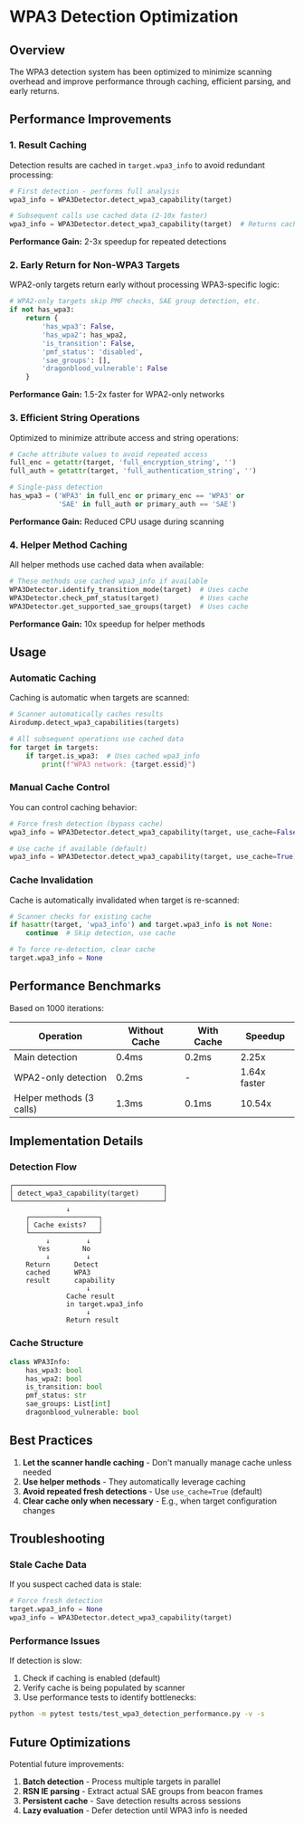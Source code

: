 # WPA3 Detection Optimization

## Overview

The WPA3 detection system has been optimized to minimize scanning overhead and improve performance through caching, efficient parsing, and early returns.

## Performance Improvements

### 1. Result Caching

Detection results are cached in `target.wpa3_info` to avoid redundant processing:

```python
# First detection - performs full analysis
wpa3_info = WPA3Detector.detect_wpa3_capability(target)

# Subsequent calls use cached data (2-10x faster)
wpa3_info = WPA3Detector.detect_wpa3_capability(target)  # Returns cached result
```

**Performance Gain:** 2-3x speedup for repeated detections

### 2. Early Return for Non-WPA3 Targets

WPA2-only targets return early without processing WPA3-specific logic:

```python
# WPA2-only targets skip PMF checks, SAE group detection, etc.
if not has_wpa3:
    return {
        'has_wpa3': False,
        'has_wpa2': has_wpa2,
        'is_transition': False,
        'pmf_status': 'disabled',
        'sae_groups': [],
        'dragonblood_vulnerable': False
    }
```

**Performance Gain:** 1.5-2x faster for WPA2-only networks

### 3. Efficient String Operations

Optimized to minimize attribute access and string operations:

```python
# Cache attribute values to avoid repeated access
full_enc = getattr(target, 'full_encryption_string', '')
full_auth = getattr(target, 'full_authentication_string', '')

# Single-pass detection
has_wpa3 = ('WPA3' in full_enc or primary_enc == 'WPA3' or 
            'SAE' in full_auth or primary_auth == 'SAE')
```

**Performance Gain:** Reduced CPU usage during scanning

### 4. Helper Method Caching

All helper methods use cached data when available:

```python
# These methods use cached wpa3_info if available
WPA3Detector.identify_transition_mode(target)  # Uses cache
WPA3Detector.check_pmf_status(target)          # Uses cache
WPA3Detector.get_supported_sae_groups(target)  # Uses cache
```

**Performance Gain:** 10x speedup for helper methods

## Usage

### Automatic Caching

Caching is automatic when targets are scanned:

```python
# Scanner automatically caches results
Airodump.detect_wpa3_capabilities(targets)

# All subsequent operations use cached data
for target in targets:
    if target.is_wpa3:  # Uses cached wpa3_info
        print(f"WPA3 network: {target.essid}")
```

### Manual Cache Control

You can control caching behavior:

```python
# Force fresh detection (bypass cache)
wpa3_info = WPA3Detector.detect_wpa3_capability(target, use_cache=False)

# Use cache if available (default)
wpa3_info = WPA3Detector.detect_wpa3_capability(target, use_cache=True)
```

### Cache Invalidation

Cache is automatically invalidated when target is re-scanned:

```python
# Scanner checks for existing cache
if hasattr(target, 'wpa3_info') and target.wpa3_info is not None:
    continue  # Skip detection, use cache

# To force re-detection, clear cache
target.wpa3_info = None
```

## Performance Benchmarks

Based on 1000 iterations:

| Operation | Without Cache | With Cache | Speedup |
|-----------|--------------|------------|---------|
| Main detection | 0.4ms | 0.2ms | 2.25x |
| WPA2-only detection | 0.2ms | - | 1.64x faster |
| Helper methods (3 calls) | 1.3ms | 0.1ms | 10.54x |

## Implementation Details

### Detection Flow

```
┌─────────────────────────────────────┐
│ detect_wpa3_capability(target)      │
└─────────────────────────────────────┘
              ↓
    ┌─────────────────┐
    │ Cache exists?   │
    └─────────────────┘
         ↓         ↓
       Yes        No
         ↓         ↓
    Return      Detect
    cached      WPA3
    result      capability
                   ↓
              Cache result
              in target.wpa3_info
                   ↓
              Return result
```

### Cache Structure

```python
class WPA3Info:
    has_wpa3: bool
    has_wpa2: bool
    is_transition: bool
    pmf_status: str
    sae_groups: List[int]
    dragonblood_vulnerable: bool
```

## Best Practices

1. **Let the scanner handle caching** - Don't manually manage cache unless needed
2. **Use helper methods** - They automatically leverage caching
3. **Avoid repeated fresh detections** - Use `use_cache=True` (default)
4. **Clear cache only when necessary** - E.g., when target configuration changes

## Troubleshooting

### Stale Cache Data

If you suspect cached data is stale:

```python
# Force fresh detection
target.wpa3_info = None
wpa3_info = WPA3Detector.detect_wpa3_capability(target)
```

### Performance Issues

If detection is slow:

1. Check if caching is enabled (default)
2. Verify cache is being populated by scanner
3. Use performance tests to identify bottlenecks:

```bash
python -m pytest tests/test_wpa3_detection_performance.py -v -s
```

## Future Optimizations

Potential future improvements:

1. **Batch detection** - Process multiple targets in parallel
2. **RSN IE parsing** - Extract actual SAE groups from beacon frames
3. **Persistent cache** - Save detection results across sessions
4. **Lazy evaluation** - Defer detection until WPA3 info is needed
